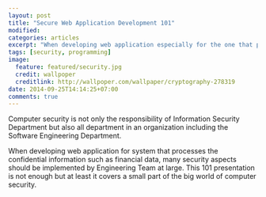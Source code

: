 ```yaml
---
layout: post
title: "Secure Web Application Development 101"
modified:
categories: articles
excerpt: "When developing web application especially for the one that processes the confidential information such as financial system, this 101 presentation should cover at least a small part of the big world of computer security"
tags: [security, programming]
image:
  feature: featured/security.jpg
  credit: wallpoper
  creditlink: http://wallpoper.com/wallpaper/cryptography-278319
date: 2014-09-25T14:14:25+07:00
comments: true
---
```


Computer security is not only the responsibility of Information Security Department but also all department in an organization including the Software Engineering Department.

When developing web application for system that processes the confidential information such as financial data, many security aspects should be implemented by Engineering Team at large. This 101 presentation is not enough but at least it covers a small part of the big world of computer security.

<script async class="speakerdeck-embed" data-id="ad91fe504f1d0131cd554e6c0a4e1025" data-ratio="1.77777777777778" src="//speakerdeck.com/assets/embed.js"></script>
